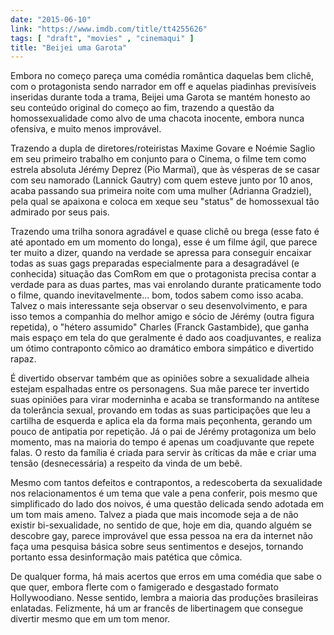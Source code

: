 ```yaml
---
date: "2015-06-10"
link: "https://www.imdb.com/title/tt4255626"
tags: [ "draft", "movies" , "cinemaqui" ]
title: "Beijei uma Garota"
---
```

Embora no começo pareça uma comédia romântica daquelas bem clichê, com o protagonista sendo narrador em off e aquelas piadinhas previsíveis inseridas durante toda a trama, Beijei uma Garota se mantém honesto ao seu conteúdo original do começo ao fim, trazendo a questão da homossexualidade como alvo de uma chacota inocente, embora nunca ofensiva, e muito menos improvável.

Trazendo a dupla de diretores/roteiristas Maxime Govare e Noémie Saglio em seu primeiro trabalho em conjunto para o Cinema, o filme tem como estrela absoluta Jérémy Deprez (Pio Marmaï), que às vésperas de se casar com seu namorado (Lannick Gautry) com quem esteve junto por 10 anos, acaba passando sua primeira noite com uma mulher (Adrianna Gradziel), pela qual se apaixona e coloca em xeque seu "status" de homossexual tão admirado por seus pais.

Trazendo uma trilha sonora agradável e quase clichê ou brega (esse fato é até apontado em um momento do longa), esse é um filme ágil, que parece ter muito a dizer, quando na verdade se apressa para conseguir encaixar todas as suas gags preparadas especialmente para a desagradável (e conhecida) situação das ComRom em que o protagonista precisa contar a verdade para as duas partes, mas vai enrolando durante praticamente todo o filme, quando inevitavelmente... bom, todos sabem como isso acaba. Talvez o mais interessante seja observar o seu desenvolvimento, e para isso temos a companhia do melhor amigo e sócio de Jérémy (outra figura repetida), o "hétero assumido" Charles (Franck Gastambide), que ganha mais espaço em tela do que geralmente é dado aos coadjuvantes, e realiza um ótimo contraponto cômico ao dramático embora simpático e divertido rapaz.

É divertido observar também que as opiniões sobre a sexualidade alheia estejam espalhadas entre os personagens. Sua mãe parece ter invertido suas opiniões para virar moderninha e acaba se transformando na antítese da tolerância sexual, provando em todas as suas participações que leu a cartilha de esquerda e aplica ela da forma mais peçonhenta, gerando um pouco de antipatia por repetição. Já o pai de Jérémy protagoniza um belo momento, mas na maioria do tempo é apenas um coadjuvante que repete falas. O resto da família é criada para servir às críticas da mãe e criar uma tensão (desnecessária) a respeito da vinda de um bebê.

Mesmo com tantos defeitos e contrapontos, a redescoberta da sexualidade nos relacionamentos é um tema que vale a pena conferir, pois mesmo que simplificado do lado dos noivos, é uma questão delicada sendo adotada em um tom mais ameno. Talvez a piada que mais incomode seja a de não existir bi-sexualidade, no sentido de que, hoje em dia, quando alguém se descobre gay, parece improvável que essa pessoa na era da internet não faça uma pesquisa básica sobre seus sentimentos e desejos, tornando portanto essa desinformação mais patética que cômica.

De qualquer forma, há mais acertos que erros em uma comédia que sabe o que quer, embora flerte com o famigerado e desgastado formato Hollywoodiano. Nesse sentido, lembra a maioria das produções brasileiras enlatadas. Felizmente, há um ar francês de libertinagem que consegue divertir mesmo que em um tom menor.

